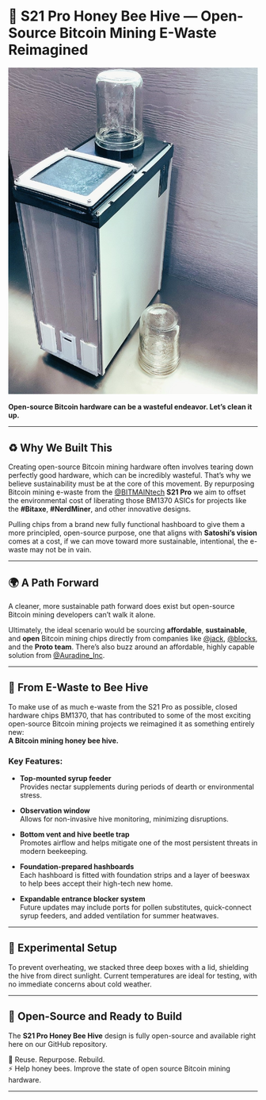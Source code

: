 # 🐝 S21 Pro Honey Bee Hive — Open-Source Bitcoin Mining E-Waste Reimagined
![S21 Pro Honey Bee Hive Main Image](https://github.com/BeeEvolved/S21-Pro-Honey-Bee-Hive/blob/main/complete.JPG)

**Open-source Bitcoin hardware can be a wasteful endeavor. Let’s clean it up.**

---

## ♻️ Why We Built This

Creating open-source Bitcoin mining hardware often involves tearing down perfectly good hardware, which can be incredibly wasteful. That’s why we believe sustainability must be at the core of this movement. By repurposing Bitcoin mining e-waste from the [@BITMAINtech](https://twitter.com/BITMAINtech) **S21 Pro** we aim to offset the environmental cost of liberating those BM1370 ASICs for projects like the **#Bitaxe**, **#NerdMiner**, and other innovative designs.

Pulling chips from a brand new fully functional hashboard to give them a more principled, open-source purpose, one that aligns with **Satoshi’s vision** comes at a cost, if we can move toward more sustainable, intentional, the e-waste may not be in vain.

---

## 🌍 A Path Forward

A cleaner, more sustainable path forward does exist but open-source Bitcoin mining developers can’t walk it alone.

Ultimately, the ideal scenario would be sourcing **affordable**, **sustainable**, and **open** Bitcoin mining chips directly from companies like [@jack](https://twitter.com/jack), [@blocks](https://twitter.com/blocks), and the **Proto team**. There’s also buzz around an affordable, highly capable solution from [@Auradine_Inc](https://twitter.com/Auradine_Inc).

---

## 🐝 From E-Waste to Bee Hive

To make use of as much e-waste from the S21 Pro as possible, closed hardware chips BM1370, that has contributed to some of the most exciting open-source Bitcoin mining projects we reimagined it as something entirely new:  
**A Bitcoin mining honey bee hive.**

### Key Features:

- **Top-mounted syrup feeder**  
  Provides nectar supplements during periods of dearth or environmental stress.

- **Observation window**  
  Allows for non-invasive hive monitoring, minimizing disruptions.

- **Bottom vent and hive beetle trap**  
  Promotes airflow and helps mitigate one of the most persistent threats in modern beekeeping.

- **Foundation-prepared hashboards**  
  Each hashboard is fitted with foundation strips and a layer of beeswax to help bees accept their high-tech new home.

- **Expandable entrance blocker system**  
  Future updates may include ports for pollen substitutes, quick-connect syrup feeders, and added ventilation for summer heatwaves.

---

## 🧪 Experimental Setup

To prevent overheating, we stacked three deep boxes with a lid, shielding the hive from direct sunlight. Current temperatures are ideal for testing, with no immediate concerns about cold weather.

---

## 📂 Open-Source and Ready to Build

The **S21 Pro Honey Bee Hive** design is fully open-source and available right here on our GitHub repository.

🐝 Reuse. Repurpose. Rebuild.  
⚡ Help honey bees. Improve the state of open source Bitcoin mining hardware.

---
